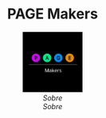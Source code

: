 <h1 align="center">PAGE Makers</h1>

<p align="center">
  <img src="https://github.com/Page-Makers/.github/blob/main/images/pgmfpreto.png" alt="PAGE Makers-logo" width="120px" height="120px"/>
  <br>
  <em>Sobre
    <br> Sobre</em>
  <br>
</p>
